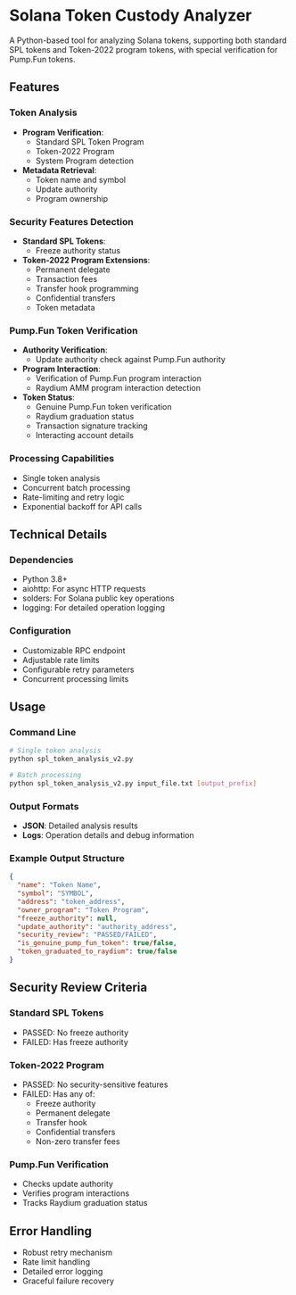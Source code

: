 # Solana Token Custody Analyzer

A Python-based tool for analyzing Solana tokens, supporting both standard SPL tokens and Token-2022 program tokens, with special verification for Pump.Fun tokens.

## Features

### Token Analysis
- **Program Verification**:
  - Standard SPL Token Program
  - Token-2022 Program
  - System Program detection
- **Metadata Retrieval**:
  - Token name and symbol
  - Update authority
  - Program ownership

### Security Features Detection
- **Standard SPL Tokens**:
  - Freeze authority status
- **Token-2022 Program Extensions**:
  - Permanent delegate
  - Transaction fees
  - Transfer hook programming
  - Confidential transfers
  - Token metadata

### Pump.Fun Token Verification
- **Authority Verification**:
  - Update authority check against Pump.Fun authority
- **Program Interaction**:
  - Verification of Pump.Fun program interaction
  - Raydium AMM program interaction detection
- **Token Status**:
  - Genuine Pump.Fun token verification
  - Raydium graduation status
  - Transaction signature tracking
  - Interacting account details

### Processing Capabilities
- Single token analysis
- Concurrent batch processing
- Rate-limiting and retry logic
- Exponential backoff for API calls

## Technical Details

### Dependencies
- Python 3.8+
- aiohttp: For async HTTP requests
- solders: For Solana public key operations
- logging: For detailed operation logging

### Configuration
- Customizable RPC endpoint
- Adjustable rate limits
- Configurable retry parameters
- Concurrent processing limits

## Usage

### Command Line
```bash
# Single token analysis
python spl_token_analysis_v2.py

# Batch processing
python spl_token_analysis_v2.py input_file.txt [output_prefix]
```

### Output Formats
- **JSON**: Detailed analysis results
- **Logs**: Operation details and debug information

### Example Output Structure
```json
{
  "name": "Token Name",
  "symbol": "SYMBOL",
  "address": "token_address",
  "owner_program": "Token Program",
  "freeze_authority": null,
  "update_authority": "authority_address",
  "security_review": "PASSED/FAILED",
  "is_genuine_pump_fun_token": true/false,
  "token_graduated_to_raydium": true/false
}
```

## Security Review Criteria

### Standard SPL Tokens
- PASSED: No freeze authority
- FAILED: Has freeze authority

### Token-2022 Program
- PASSED: No security-sensitive features
- FAILED: Has any of:
  - Freeze authority
  - Permanent delegate
  - Transfer hook
  - Confidential transfers
  - Non-zero transfer fees

### Pump.Fun Verification
- Checks update authority
- Verifies program interactions
- Tracks Raydium graduation status

## Error Handling
- Robust retry mechanism
- Rate limit handling
- Detailed error logging
- Graceful failure recovery
